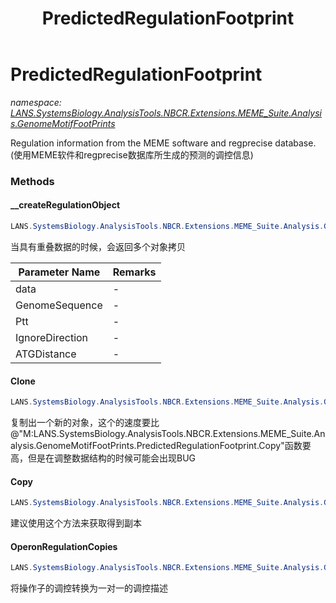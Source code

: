 ﻿---
title: PredictedRegulationFootprint
---

# PredictedRegulationFootprint
_namespace: [LANS.SystemsBiology.AnalysisTools.NBCR.Extensions.MEME_Suite.Analysis.GenomeMotifFootPrints](N-LANS.SystemsBiology.AnalysisTools.NBCR.Extensions.MEME_Suite.Analysis.GenomeMotifFootPrints.html)_

Regulation information from the MEME software and regprecise database.(使用MEME软件和regprecise数据库所生成的预测的调控信息)

### Methods

#### __createRegulationObject
```csharp
LANS.SystemsBiology.AnalysisTools.NBCR.Extensions.MEME_Suite.Analysis.GenomeMotifFootPrints.PredictedRegulationFootprint.__createRegulationObject(LANS.SystemsBiology.AnalysisTools.NBCR.Extensions.MEME_Suite.DocumentFormat.MEME.HTML.MEMEOutput,LANS.SystemsBiology.SequenceModel.NucleotideModels.SegmentReader,LANS.SystemsBiology.Assembly.NCBI.GenBank.TabularFormat.PTTDbLoader,System.Boolean,System.Int32)
```
当具有重叠数据的时候，会返回多个对象拷贝

|Parameter Name|Remarks|
|--------------|-------|
|data|-|
|GenomeSequence|-|
|Ptt|-|
|IgnoreDirection|-|
|ATGDistance|-|


#### Clone
```csharp
LANS.SystemsBiology.AnalysisTools.NBCR.Extensions.MEME_Suite.Analysis.GenomeMotifFootPrints.PredictedRegulationFootprint.Clone
```
复制出一个新的对象，这个的速度要比@"M:LANS.SystemsBiology.AnalysisTools.NBCR.Extensions.MEME_Suite.Analysis.GenomeMotifFootPrints.PredictedRegulationFootprint.Copy"函数要高，但是在调整数据结构的时候可能会出现BUG

#### Copy
```csharp
LANS.SystemsBiology.AnalysisTools.NBCR.Extensions.MEME_Suite.Analysis.GenomeMotifFootPrints.PredictedRegulationFootprint.Copy
```
建议使用这个方法来获取得到副本

#### OperonRegulationCopies
```csharp
LANS.SystemsBiology.AnalysisTools.NBCR.Extensions.MEME_Suite.Analysis.GenomeMotifFootPrints.PredictedRegulationFootprint.OperonRegulationCopies
```
将操作子的调控转换为一对一的调控描述




